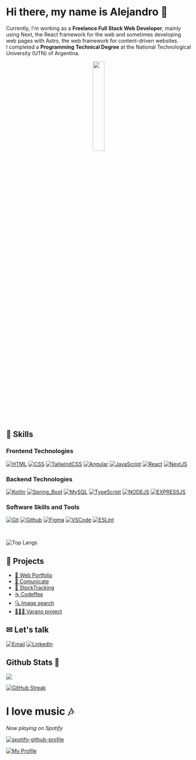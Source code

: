 # Hi there, my name is Alejandro 👋

Currently, I'm working as a **Freelance Full Stack Web Developer**, mainly using Next, the React framework for the web and sometimes developing web pages with Astro, the web framework for content-driven websites.
</br>
I completed a **Programming Technical Degree** at the National Technological University (UTN) of Argentina.


<div align="center">
    <img width="25%" src="https://i.pinimg.com/originals/c5/1f/5a/c51f5ad5cc105c0b2cc6b278a04e4a82.gif" />
</div>

## 📌 Skills

### Frontend Technologies
[![HTML](https://img.shields.io/badge/Html-E34F26?style=for-the-badge&logo=html5&logoColor=white&labelColor=101010)]()
[![CSS](https://img.shields.io/badge/Css-1572B6?style=for-the-badge&logo=css3&logoColor=white&labelColor=101010)]()
[![TailwindCSS](https://img.shields.io/badge/Tailwindcss-06B6D4?style=for-the-badge&logo=tailwindcss&logoColor=white&labelColor=101010)]()
[![Angular](https://img.shields.io/badge/Angular-DD0031?style=for-the-badge&logo=angular&logoColor=white&labelColor=101010)]()
[![JavaScript](https://img.shields.io/badge/JavaScript-F7DF1E?style=for-the-badge&logo=javascript&logoColor=white&labelColor=101010)]()
[![React](https://img.shields.io/badge/React-61DAFB?style=for-the-badge&logo=react&logoColor=white&labelColor=101010)]()
[![NextJS](https://img.shields.io/badge/NextJS-000000?style=for-the-badge&logo=nextdotjs&logoColor=white&labelColor=101010)]()
</br>
### Backend Technologies

[![Kotlin](https://img.shields.io/badge/Kotlin-7F52FF?style=for-the-badge&logo=kotlin&logoColor=white&labelColor=101010)]()
[![Spring_Boot](https://img.shields.io/badge/Spring_Boot-6DB33F?style=for-the-badge&logo=springboot&logoColor=white&labelColor=101010)]()
[![MySQL](https://img.shields.io/badge/MySQL-4479A1?style=for-the-badge&logo=mysql&logoColor=white&labelColor=101010)]()
[![TypeScript](https://img.shields.io/badge/TypeScript-3178C6?style=for-the-badge&logo=typescript&logoColor=white&labelColor=101010)]()
[![NODEJS](https://img.shields.io/badge/NodeJS-339933?style=for-the-badge&logo=nodedotjs&logoColor=white&labelColor=101010)]()
[![EXPRESSJS](https://img.shields.io/badge/Express-000000?style=for-the-badge&logo=express&logoColor=white&labelColor=101010)]()
</br>
### Software Skills and Tools

[![Git](https://img.shields.io/badge/Git-F05032?style=for-the-badge&logo=git&logoColor=white&labelColor=101010)]()
[![Github](https://img.shields.io/badge/github-181717?style=for-the-badge&logo=github&logoColor=white&labelColor=101010)]()
[![Figma](https://img.shields.io/badge/Figma-F24E1E?style=for-the-badge&logo=figma&logoColor=white&labelColor=101010)]()
[![VSCode](https://img.shields.io/badge/vscode-007ACC?style=for-the-badge&logo=visualstudiocode&logoColor=white&labelColor=101010)]()
[![ESLint](https://img.shields.io/badge/eslint-4B32C3?style=for-the-badge&logo=eslint&logoColor=white&labelColor=101010)]()

<br>

![Top Langs](https://github-readme-stats.vercel.app/api/top-langs/?username=alejandrodalzotto&hide_progress=true&theme=onedark&bg_color=00000030&show_icons=true&hide_border=true)

## 🌺 Projects
- [🌌 Web Portfolio](https://alejandrodalzotto-portfolio.vercel.app/)
- [🎤 Comunicate](https://lm4nu.github.io/Comunicate/)
- [🐄 StockTracking](https://github.com/WaldoCuevas/StockTracking)
- [☕ Codeffee](https://codeffee.vercel.app/)
- [🔍 Image search](https://alejandrodalzotto.github.io/galeria-de-imagenes/)
- [👩🏻‍🏫 Varano project](https://github.com/AlejandroDalzotto/varano)

## ✉ Let's talk

[![Email](https://img.shields.io/badge/Mail-EA4335?style=for-the-badge&logo=gmail&logoColor=white&labelColor=101010)](mailto:aledalzotto15@gmail.com)
[![LinkedIn](https://img.shields.io/badge/linkedin-0A66C2?style=for-the-badge&logo=linkedin&logoColor=white&labelColor=101010)](https://www.linkedin.com/in/alejandro-dalzotto-44214a24b/)

## Github Stats 💯

<picture>
  <source
    srcset="https://github-readme-stats.vercel.app/api?username=alejandrodalzotto&show_icons=true&theme=onedark&bg_color=00000030&hide_border=true"
    media="(prefers-color-scheme: dark)"
  />
  <source
    srcset="https://github-readme-stats.vercel.app/api?username=alejandrodalzotto&show_icons=true&theme=onedark&hide_border=true"
    media="(prefers-color-scheme: light), (prefers-color-scheme: no-preference)"
  />
  <img src="https://github-readme-stats.vercel.app/api?username=alejandrodalzotto&show_icons=true&theme=onedark&bg_color=00000030&hide_border=true" />
</picture>

[![GitHub Streak](https://streak-stats.demolab.com?user=AlejandroDalzotto&theme=onedark&hide_border=true&background=00000030)](https://git.io/streak-stats)

# I love music 🎶

*Now playing on Spotify* 

[![spotify-github-profile](https://spotify-github-profile.vercel.app/api/view?uid=39wqbmfmwtpg6xauxh0yg8rin&cover_image=true&theme=novatorem&show_offline=true&background_color=121212&interchange=false&bar_color=53b14f&bar_color_cover=false)](https://spotify-github-profile.vercel.app/api/view?uid=39wqbmfmwtpg6xauxh0yg8rin&redirect=true)

[![My Profile](https://img.shields.io/badge/My_profile-1DB954?style=for-the-badge&logo=spotify&logoColor=white&labelColor=101010)](https://open.spotify.com/user/39wqbmfmwtpg6xauxh0yg8rin?si=d641ef403ca14f28)
